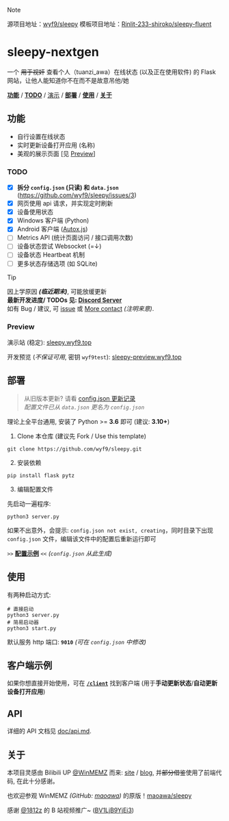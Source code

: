 > [!NOTE]
> 源项目地址：[wyf9/sleepy](https://github.com/wyf9/sleepy)
> 模板项目地址：[Rinlit-233-shiroko/sleepy-fluent](https://github.com/Rinlit-233-shiroko/sleepy-fluent)

# sleepy-nextgen 

一个 ~~用于视奸~~ 查看个人（tuanzi_awa）在线状态 (以及正在使用软件) 的 Flask 网站，让他人能知道你不在而不是故意吊他/她

[**功能**](#功能) / [**TODO**](#todo) / [演示](#preview) / [**部署**](#部署) / [**使用**](#使用) / [**关于**](#关于)

## 功能

- 自行设置在线状态
- 实时更新设备打开应用 (名称)
- 美观的展示页面 [见 [Preview](#preview)]

### TODO

- [x] **拆分 `config.json` (只读) 和 `data.json`** (https://github.com/wyf9/sleepy/issues/3)
- [x] 网页使用 api 请求，并实现定时刷新
- [x] 设备使用状态
- [x] Windows 客户端 (Python)
- [x] Android 客户端 ([Autox.js](http://doc.autoxjs.com/))
- [ ] Metrics API (统计页面访问 / 接口调用次数)
- [ ] 设备状态尝试 Websocket (=↓)
- [ ] 设备状态 Heartbeat 机制
- [ ] 更多状态存储选项 (如 SQLite)

> [!TIP]
> 因上学原因 ***(临近期末)***, 可能放缓更新 <br/>
> **最新开发进度/ TODOs 见: [Discord Server](https://discord.gg/DyBY6gwkeg)** <br/>
> 如有 Bug / 建议, 可 [issue](https://github.com/wyf9/sleepy/issues/new) 或 [More contact](https://wyf9.top/#/contact) *(注明来意)*. <br/>

<!-- > 正在加急更新中 (请看 [dev-2025-1-1](https://github.com/wyf9/sleepy/tree/dev-2025-1-1) 分支) -->

### Preview

演示站 (稳定): [sleepy.wyf9.top](https://sleepy.wyf9.top)

开发预览 (*不保证可用*, 密钥 `wyf9test`): [sleepy-preview.wyf9.top](https://sleepy-preview.wyf9.top)

## 部署

> 从旧版本更新? 请看 [config.json 更新记录](./doc/config_json_update.md) <br/>
> *配置文件已从 `data.json` 更名为 `config.json`*

理论上全平台通用, 安装了 Python >= **3.6** 即可 (建议: **3.10+**)

1. Clone 本仓库 (建议先 Fork / Use this template)

```shell
git clone https://github.com/wyf9/sleepy.git
```

2. 安装依赖

```shell
pip install flask pytz
```

3. 编辑配置文件

先启动一遍程序:

```shell
python3 server.py
```

如果不出意外，会提示: `config.json not exist, creating`，同时目录下出现 `config.json` 文件，编辑该文件中的配置后重新运行即可

`>>` **[配置示例](./example.jsonc)** `<<` *(`config.json` 从此生成)*

## 使用

有两种启动方式:

```shell
# 直接启动
python3 server.py
# 简易启动器
python3 start.py
```

默认服务 http 端口: **`9010`** *(可在 `config.json` 中修改)*

## 客户端示例

如果你想直接开始使用，可在 **[`/client`](./client/README.md)** 找到客户端 (用于**手动更新状态**/**自动更新设备打开应用**)

## API

详细的 API 文档见 [doc/api.md](./doc/api.md).

## 关于

本项目灵感由 Bilibili UP [@WinMEMZ](https://space.bilibili.com/417031122) 而来: [site](https://maao.cc/sleepy/) / [blog](https://www.maodream.com/archives/192/), 并~~部分借鉴~~使用了前端代码, 在此十分感谢。

也欢迎参观 WinMEMZ *(GitHub: [maoawa](https://github.com/maoawa))* 的原版！[maoawa/sleepy](https://github.com/maoawa/sleepy)

感谢 [@1812z](https://github.com/1812z) 的 B 站视频推广~ ([BV1LjB9YjEi3](https://www.bilibili.com/video/BV1LjB9YjEi3))
